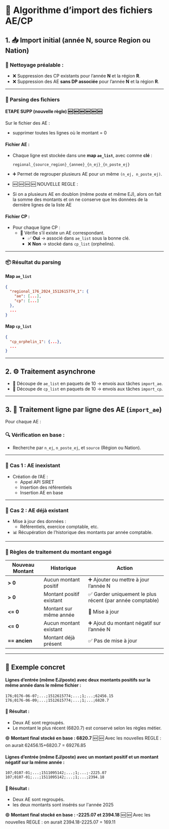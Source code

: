 # 🧾 Algorithme d’import des fichiers AE/CP

## 1. 📥 Import initial (année N, source Region ou Nation)

### 🔄 Nettoyage préalable :
- ❌ Suppression des CP existants pour l’année **N** et la région **R**.
- ❌ Suppression des AE **sans DP associée** pour l’année **N** et la région **R**.

---

### 📑 Parsing des fichiers


#### ETAPE SUPP (nouvelle règle) 	🆕 	🆕 	🆕 	🆕 	🆕 	🆕 

Sur le fichier des AE : 
- supprimer toutes les lignes où le montant = 0 

#### Fichier **AE** :
- Chaque ligne est stockée dans une **map `ae_list`**, avec comme **clé** :
  ```
  regional_{source_region}_{annee}_{n_ej}_{n_poste_ej}
  ```
- ➕ Permet de regrouper plusieurs AE pour un même `(n_ej, n_poste_ej)`.

- 	🆕	🆕 	🆕 	🆕   NOUVELLE REGLE : 
   - Si on a plusieurs AE en doublon (même poste et même EJ), alors on fait la somme des montants et on ne conserve que les données de la dernière lignes de la liste AE


#### Fichier **CP** :
- Pour chaque ligne CP :
  - 🔎 Vérifie s’il existe un AE correspondant.
    - ✅ **Oui** → associé dans `ae_list` sous la bonne clé.
    - ❌ **Non** → stocké dans `cp_list` (orphelins).

---

### 📦 Résultat du parsing

#### Map `ae_list`
```json
{
  "regional_176_2024_1512615774_1": {
    "ae": [...],
    "cp": [...]
  },
  ...
}
```

#### Map `cp_list`
```json
{
  "cp_orphelin_1": {...},
  ...
}
```

---

## 2. ⚙️ Traitement asynchrone

- 🧵 Découpe de `ae_list` en paquets de 10 → envois aux tâches `import_ae`.
- 🧵 Découpe de `cp_list` en paquets de 10 → envois aux tâches `import_cp`.

---

## 3. 🔁 Traitement ligne par ligne des AE (`import_ae`)

Pour chaque AE :

### 🔍 Vérification en base :
- Recherche par `n_ej`, `n_poste_ej`, et `source` (Région ou Nation).

---

### 🧱 Cas 1 : AE inexistant
- Création de l’AE :
  - Appel API SIRET
  - Insertion des référentiels
  - Insertion AE en base

---

### 🔧 Cas 2 : AE déjà existant
- Mise à jour des données :
  - Référentiels, exercice comptable, etc.
- 📊 Récupération de l’historique des montants par année comptable.

---

### 📐 Règles de traitement du **montant engagé**

| Nouveau Montant | Historique              | Action                                                                 |
|------------------|--------------------------|------------------------------------------------------------------------|
| **> 0**          | Aucun montant positif    | ➕ Ajouter ou mettre à jour l’année N                                  |
| **> 0**          | Montant positif existant | ✅ Garder uniquement le plus récent (par année comptable)              |
| **<= 0**         | Montant sur même année   | 📝 Mise à jour                                                        |
| **<= 0**         | Aucun montant existant   | ➕ Ajout du montant négatif sur l’année N                              |
| **== ancien**    | Montant déjà présent     | ✅ Pas de mise à jour                                                  |

---

## 📌 Exemple concret

#### Lignes d’entrée (même EJ/poste) avec deux montants positifs sur la même année dans le même fichier :

```plaintext
176;0176-06-07;...;1512615774;...;1;...;62456.15
176;0176-06-09;...;1512615774;...;1;...;6820.7
```

#### 🎯 Résultat :
- Deux AE sont regroupés.
- Le montant le plus récent (6820.7) est conservé selon les règles métier.

🟢 **Montant final stocké en base : 6820.7**
🆕  	🆕  Avec les nouvelles REGLE : on aurait 62456.15+6820.7 = 69276.85


#### Lignes d’entrée (même EJ/poste) avec un  montant positif et un montant négatif sur la même année  :
 
```plaintext
107;0107-01;...;1511095142;...;1;...;-2225.07
107;0107-01;...;1511095142;...;1;...;2394.18
```

#### 🎯 Résultat :
- Deux AE sont regroupés.
- les deux montants sont insérés sur l'année 2025

🟢 **Montant final stocké en base : -2225.07 et 2394.18**
	🆕  	🆕  Avec les nouvelles REGLE : on aurait 2394.18-2225.07 = 169.11
